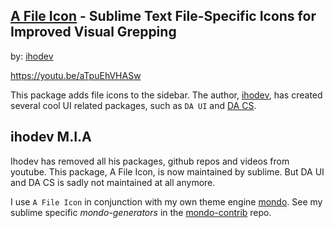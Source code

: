 ## [A File Icon] - Sublime Text File-Specific Icons for Improved Visual Grepping
by: [ihodev]

https://youtu.be/aTpuEhVHASw  

This package adds file icons to the sidebar. The author, [ihodev], has created several cool UI related packages, such as `DA UI` and [DA CS].  

## ihodev M.I.A
Ihodev has removed all his packages, github repos and videos from youtube.
This package, A File Icon, is now maintained by sublime. 
But DA UI and DA CS is sadly not maintained at all anymore.  

I use `A File Icon` in conjunction with my own theme engine [mondo]. See my sublime specific *mondo-generators* in the [mondo-contrib] repo.  

[mondo]: https://github.com/budlabs/mondo
[mondo-contrib]: https://github.com/budlabs/mondo-contrib
[ihodev]: https://github.com/ihodev
[DA CS]: https://github.com/ihodev/sublime-da-cs
[A File Icon]: https://github.com/ihodev/a-file-icon


